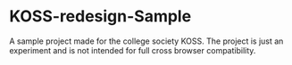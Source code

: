 # KOSS-redesign-Sample
A sample project made for the college society KOSS.
The project is just an experiment and is not intended for full cross browser compatibility. 
